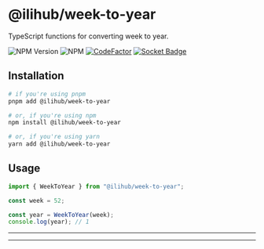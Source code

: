 # @ilihub/week-to-year

TypeScript functions for converting week to year.

![NPM Version](https://img.shields.io/npm/v/%40ilihub%2Fweek-to-year?color=33cd56&logo=npm)
![NPM](https://img.shields.io/npm/l/%40ilihub%2Fweek-to-year)
[![CodeFactor](https://www.codefactor.io/repository/github/ilihub/npm/badge)](https://www.codefactor.io/repository/github/ilihub/npm)
[![Socket Badge](https://socket.dev/api/badge/npm/package/@ilihub/week-to-year)](https://socket.dev/npm/package/@ilihub/week-to-year)

## Installation

```bash
# if you're using pnpm
pnpm add @ilihub/week-to-year

# or, if you're using npm
npm install @ilihub/week-to-year

# or, if you're using yarn
yarn add @ilihub/week-to-year
```

## Usage

```javascript
import { WeekToYear } from "@ilihub/week-to-year";

const week = 52;

const year = WeekToYear(week);
console.log(year); // 1
```

---

<!-- sponsors_and_backers_section_start -->

<!-- sponsors_and_backers_section_end -->

---
